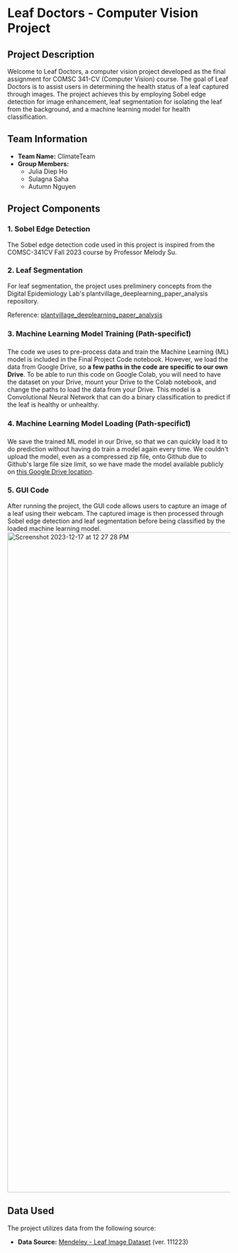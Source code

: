 # Leaf Doctors - Computer Vision Project

## Project Description

Welcome to Leaf Doctors, a computer vision project developed as the final assignment for COMSC 341-CV (Computer Vision) course. The goal of Leaf Doctors is to assist users in determining the health status of a leaf captured through images. The project achieves this by employing Sobel edge detection for image enhancement, leaf segmentation for isolating the leaf from the background, and a machine learning model for health classification.

## Team Information

- **Team Name:** ClimateTeam
- **Group Members:**
  - Julia Diep Ho
  - Sulagna Saha
  - Autumn Nguyen

## Project Components

### 1. Sobel Edge Detection

The Sobel edge detection code used in this project is inspired from the COMSC-341CV Fall 2023 course by Professor Melody Su.

### 2. Leaf Segmentation

For leaf segmentation, the project uses preliminery concepts from the Digital Epidemiology Lab's plantvillage_deeplearning_paper_analysis repository.

Reference: [plantvillage_deeplearning_paper_analysis](https://github.com/digitalepidemiologylab/plantvillage_deeplearning_paper_analysis)

### 3. Machine Learning Model Training (Path-specific❗️)

The code we uses to pre-process data and train the Machine Learning (ML) model is included in the Final Project Code notebook. However, we load the data from Google Drive, so **a few paths in the code are specific to our own Drive**. To be able to run this code on Google Colab, you will need to have the dataset on your Drive, mount your Drive to the Colab notebook, and change the paths to load the data from your Drive. This model is a Convolutional Neural Network that can do a binary classification to predict if the leaf is healthy or unhealthy.

### 4. Machine Learning Model Loading (Path-specific❗️)

We save the trained ML model in our Drive, so that we can quickly load it to do prediction without having do train a model again every time. We couldn't upload the model, even as a compressed zip file, onto Github due to Github's large file size limit, so we have made the model available publicly on [this Google Drive location](https://drive.google.com/file/d/1EA0234xTWX_lVsGccazf4XDBrQg8NDmv/view?usp=share_link).

### 5. GUI Code

After running the project, the GUI code allows users to capture an image of a leaf using their webcam. The captured image is then processed through Sobel edge detection and leaf segmentation before being classified by the loaded machine learning model.
<img width="1486" alt="Screenshot 2023-12-17 at 12 27 28 PM" src="https://github.com/MHC-FA23-CS341CV/computer-vision-final-project-climateteam/assets/93749279/7d9e561e-571a-4d70-8990-03795996fe89">

## Data Used

The project utilizes data from the following source:

- **Data Source:** [Mendeley - Leaf Image Dataset](https://data.mendeley.com/datasets/t6j2h22jpx/1) (ver. 111223)


